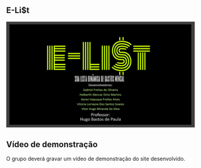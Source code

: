 ## E-Li$t

![slide](https://github.com/ICEI-PUC-Minas-PMV-SI/pmv-si-2023-1-e1-proj-web-t1-compras-do-mes/blob/main/docs/Telas-slide/1.png)

## Vídeo de demonstração

O grupo deverá gravar um vídeo de demonstração do site desenvolvido.
